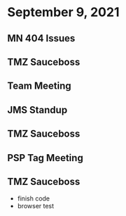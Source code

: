 # September 9, 2021

## MN 404 Issues

## TMZ Sauceboss

## Team Meeting

## JMS Standup

## TMZ Sauceboss

## PSP Tag Meeting

## TMZ Sauceboss
- finish code
- browser test